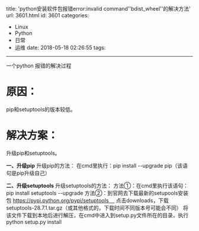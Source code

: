 title: 'python安装软件包报错error:invalid command''bdist_wheel''的解决方法'
url: 3601.html
id: 3601
categories:
  - Linux
  - Python
  - 日常
  - 运维
date: 2018-05-18 02:26:55
tags:
---
一个python 报错的解决过程
<!--more-->
# 原因：
pip和setuptools的版本较低。 
# 解决方案：
升级pip和setuptools。 

**一、升级pip** 升级pip的方法： 在cmd里执行：pip install --upgrade pip（该语句是pip升级自己） 

**二、升级setuptools** 升级setuptools的方法： 方法①：在cmd里执行该语句：pip install setuptools --upgrade 方法②：到官网去下载最新的setupools安装包 https://pypi.python.org/pypi/setuptools     点击downloads，下载setuptools-28.7.1.tar.gz（或其他格式的，下载时间不同版本号可能会不同） 将该文件下载到本地后进行解压，在cmd中进入到setup.py文件所在的目录，执行python setup.py install